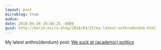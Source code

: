 ```yaml
---
layout: post
microblog: true
audio: 
date: 2018-04-26 19:46:25 -0800
guid: http://kerim.micro.blog/2018/04/27/my-latest-anthrodendum.html
---
```

My latest anthro{dendum} post: [We suck at (academic) politics](https://anthrodendum.org/2018/04/26/we-suck-at-academic-politics/)

